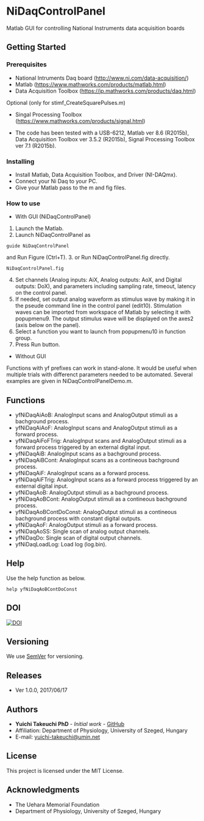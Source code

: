 # NiDaqControlPanel
Matlab GUI for controlling National Instruments data acquisition boards

## Getting Started

### Prerequisites
* National Intruments Daq board (http://www.ni.com/data-acquisition/)
* Matlab (https://www.mathworks.com/products/matlab.html)
* Data Acquisition Toolbox (https://jp.mathworks.com/products/daq.html)

Optional (only for stimf_CreateSquarePulses.m)
* Singal Processing Toolbox (https://www.mathworks.com/products/signal.html)

* The code has been tested with a USB-6212, Matlab ver 8.6 (R2015b), Data Acquisition Toolbox ver 3.5.2 (R2015b), Signal Processing Toolbox ver 7.1 (R2015b).

### Installing
* Install Matlab, Data Acquisition Toolbox, and Driver (NI-DAQmx).
* Connect your Ni Daq to your PC.
* Give your Matlab pass to the m and fig files.

### How to use
* With GUI (NiDaqControlPanel)
1. Launch the Matlab.
2. Launch NiDaqControlPanel as
```
guide NiDaqControlPanel
```
and Run Figure (Ctrl+T).
3. or Run NiDaqControlPanel.fig directly.
```
NiDaqControlPanel.fig
```
4. Set channels (Analog inputs: AiX, Analog outputs: AoX, and Digital outputs: DoX), and parameters including sampling rate, timeout, latency on the control panel.
5. If needed, set output analog waveform as stimulus wave by making it in the pseude command line in the control panel (edit10). Stimulation waves can be imported from workspace of Matlab by selecting it with popupmenu9. The output stimulus wave will be displayed on the axes2 (axis below on the panel).
6. Select a function you want to launch from popupmenu10 in function group.
7. Press Run button.

* Without GUI

Functions with yf prefixes can work in stand-alone. It would be useful when multiple trials with differenct parameters needed to be automated. Several examples are given in NiDaqControlPanelDemo.m.

## Functions
* yfNiDaqAiAoB: AnalogInput scans and AnalogOutput stimuli as a bachground process.
* yfNiDaqAiAoF: AnalogInput scans and AnalogOutput stimuli as a forward process.
* yfNiDaqAiFoFTrig: AnalogInput scans and AnalogOutput stimuli as a forward process triggered by an external digital input.
* yfNiDaqAiB: AnalogInput scans as a bachground process.
* yfNiDaqAiBCont: AnalogInput scans as a contineous bachground process.
* yfNiDaqAiF: AnalogInput scans as a forward process.
* yfNiDaqAiFTrig: AnalogInput scans as a forward process triggered by an external digital input.
* yfNiDaqAoB: AnalogOutput stimuli as a bachground process.
* yfNiDaqAoBCont: AnalogOutput stimuli as a contineous bachground process.
* yfNiDaqAoBContDoConst: AnalogOutput stimuli as a contineous bachground process with constant digital outputs.
* yfNiDaqAoF: AnalogOutput stimuli as a forward process.
* yfNiDaqAoSS: Single scan of analog output channels.
* yfNiDaqDo: Single scan of digital output channels.
* yfNiDaqLoadLog: Load log (log.bin).

## Help
Use the help function as below.
```
help yfNiDaqAoBContDoConst
```

## DOI
[![DOI](https://zenodo.org/badge/94625377.svg)](https://zenodo.org/badge/latestdoi/94625377)

## Versioning
We use [SemVer](http://semver.org/) for versioning.

## Releases
* Ver 1.0.0, 2017/06/17

## Authors
* **Yuichi Takeuchi PhD** - *Initial work* - [GitHub](https://github.com/yuichi-takeuchi)
* Affiliation: Department of Physiology, University of Szeged, Hungary
* E-mail: yuichi-takeuchi@umin.net

## License
This project is licensed under the MIT License.

## Acknowledgments
* The Uehara Memorial Foundation
* Department of Physiology, University of Szeged, Hungary

